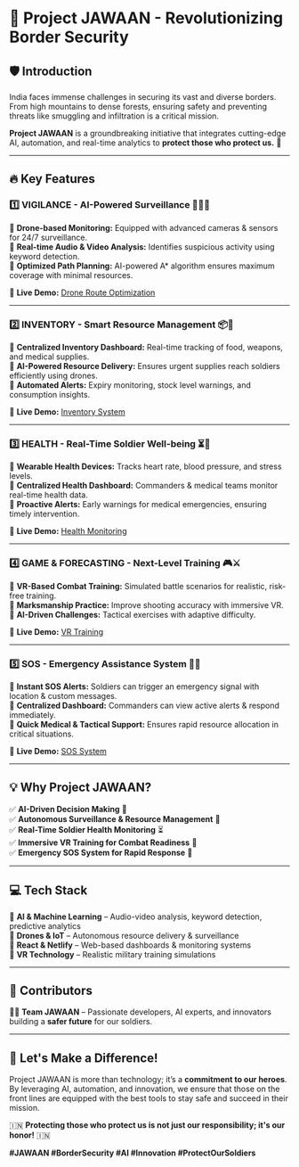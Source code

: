 # 🚀 Project JAWAAN - Revolutionizing Border Security

## 🛡️ Introduction
India faces immense challenges in securing its vast and diverse borders. From high mountains to dense forests, ensuring safety and preventing threats like smuggling and infiltration is a critical mission.

**Project JAWAAN** is a groundbreaking initiative that integrates cutting-edge AI, automation, and real-time analytics to **protect those who protect us.** 💙

---

## 🔥 Key Features
### 1️⃣ **VIGILANCE - AI-Powered Surveillance** 🕵️‍♂️🚁
🔹 **Drone-based Monitoring:** Equipped with advanced cameras & sensors for 24/7 surveillance.  
🔹 **Real-time Audio & Video Analysis:** Identifies suspicious activity using keyword detection.  
🔹 **Optimized Path Planning:** AI-powered A* algorithm ensures maximum coverage with minimal resources.  

🔗 **Live Demo:** [Drone Route Optimization](https://droneroute.netlify.app/)

---

### 2️⃣ **INVENTORY - Smart Resource Management** 📦🔄
🔹 **Centralized Inventory Dashboard:** Real-time tracking of food, weapons, and medical supplies.  
🔹 **AI-Powered Resource Delivery:** Ensures urgent supplies reach soldiers efficiently using drones.  
🔹 **Automated Alerts:** Expiry monitoring, stock level warnings, and consumption insights.  

🔗 **Live Demo:** [Inventory System](https://jawaninventory.netlify.app/)

---

### 3️⃣ **HEALTH - Real-Time Soldier Well-being** ⏳💓
🔹 **Wearable Health Devices:** Tracks heart rate, blood pressure, and stress levels.  
🔹 **Centralized Health Dashboard:** Commanders & medical teams monitor real-time health data.  
🔹 **Proactive Alerts:** Early warnings for medical emergencies, ensuring timely intervention.  

🔗 **Live Demo:** [Health Monitoring](https://jawaan.netlify.app/)

---

### 4️⃣ **GAME & FORECASTING - Next-Level Training** 🎮⚔️
🔹 **VR-Based Combat Training:** Simulated battle scenarios for realistic, risk-free training.  
🔹 **Marksmanship Practice:** Improve shooting accuracy with immersive VR.  
🔹 **AI-Driven Challenges:** Tactical exercises with adaptive difficulty.

🔗 **Live Demo:** [VR Training](https://jawan.netlify.app/)

---

### 5️⃣ **SOS - Emergency Assistance System** 🚨📍
🔹 **Instant SOS Alerts:** Soldiers can trigger an emergency signal with location & custom messages.  
🔹 **Centralized Dashboard:** Commanders can view active alerts & respond immediately.  
🔹 **Quick Medical & Tactical Support:** Ensures rapid resource allocation in critical situations.  

🔗 **Live Demo:** [SOS System](https://ssjawaan.netlify.app/)

---

## 💡 **Why Project JAWAAN?**
✅ **AI-Driven Decision Making** 🤖  
✅ **Autonomous Surveillance & Resource Management** 🚀  
✅ **Real-Time Soldier Health Monitoring** ⏳  
✅ **Immersive VR Training for Combat Readiness** 🎯  
✅ **Emergency SOS System for Rapid Response** 🔴

---

## 💻 **Tech Stack**
🔸 **AI & Machine Learning** – Audio-video analysis, keyword detection, predictive analytics  
🔸 **Drones & IoT** – Autonomous resource delivery & surveillance  
🔸 **React & Netlify** – Web-based dashboards & monitoring systems  
🔸 **VR Technology** – Realistic military training simulations  

---

## 🤝 **Contributors**
👨‍💻 **Team JAWAAN** – Passionate developers, AI experts, and innovators building a **safer future** for our soldiers.  

---

## 🚀 **Let's Make a Difference!**
Project JAWAAN is more than technology; it’s a **commitment to our heroes**. By leveraging AI, automation, and innovation, we ensure that those on the front lines are equipped with the best tools to stay safe and succeed in their mission.

🇮🇳 **Protecting those who protect us is not just our responsibility; it's our honor!** 🇮🇳  

**#JAWAAN #BorderSecurity #AI #Innovation #ProtectOurSoldiers**


